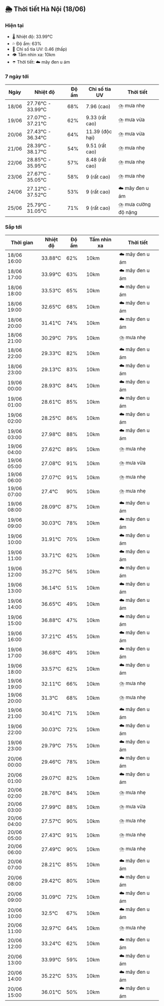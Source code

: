 ## 🌦️ Thời tiết Hà Nội (18/06)

### Hiện tại

- 🌡️ Nhiệt độ: 33.99℃
- 💦 Độ ẩm: 63%
- 🌟 Chỉ số tia UV: 0.46 (thấp)
- 👁️ Tầm nhìn xa: 10km
- ☂️ Thời tiết: ☁️ mây đen u ám

### 7 ngày tới

| Ngày | Nhiệt độ | Độ ẩm | Chỉ số tia UV | Thời tiết |
| --- | --- | --- | --- | --- |
| 18/06 | 27.76℃ - 33.99℃ | 68% | 7.96 (cao) | ⛈️ mưa nhẹ |
| 19/06 | 27.07℃ - 37.21℃ | 62% | 9.33 (rất cao) | ⛈️ mưa vừa |
| 20/06 | 27.43℃ - 36.34℃ | 64% | 11.39 (độc hại) | ⛈️ mưa vừa |
| 21/06 | 28.39℃ - 38.17℃ | 54% | 9.51 (rất cao) | ⛈️ mưa nhẹ |
| 22/06 | 28.85℃ - 35.95℃ | 57% | 8.48 (rất cao) | ⛈️ mưa nhẹ |
| 23/06 | 27.67℃ - 35.05℃ | 58% | 9 (rất cao) | ⛈️ mưa nhẹ |
| 24/06 | 27.12℃ - 37.52℃ | 53% | 9 (rất cao) | ☁️ mây đen u ám |
| 25/06 | 25.79℃ - 31.05℃ | 71% | 9 (rất cao) | ⛈️ mưa cường độ nặng |

### Sắp tới

| Thời gian | Nhiệt độ | Độ ẩm | Tầm nhìn xa | Thời tiết |
| --- | --- | --- | --- | --- |
| 18/06 16:00 | 33.88℃ | 62% | 10km | ☁️ mây đen u ám |
| 18/06 17:00 | 33.99℃ | 63% | 10km | ☁️ mây đen u ám |
| 18/06 18:00 | 33.53℃ | 65% | 10km | ☁️ mây đen u ám |
| 18/06 19:00 | 32.65℃ | 68% | 10km | ☁️ mây đen u ám |
| 18/06 20:00 | 31.41℃ | 74% | 10km | ☁️ mây đen u ám |
| 18/06 21:00 | 30.29℃ | 79% | 10km | ⛈️ mưa nhẹ |
| 18/06 22:00 | 29.33℃ | 82% | 10km | ☁️ mây đen u ám |
| 18/06 23:00 | 29.13℃ | 83% | 10km | ☁️ mây đen u ám |
| 19/06 00:00 | 28.93℃ | 84% | 10km | ☁️ mây đen u ám |
| 19/06 01:00 | 28.61℃ | 85% | 10km | ☁️ mây đen u ám |
| 19/06 02:00 | 28.25℃ | 86% | 10km | ☁️ mây đen u ám |
| 19/06 03:00 | 27.98℃ | 88% | 10km | ☁️ mây đen u ám |
| 19/06 04:00 | 27.62℃ | 89% | 10km | ⛈️ mưa nhẹ |
| 19/06 05:00 | 27.08℃ | 91% | 10km | ⛈️ mưa vừa |
| 19/06 06:00 | 27.07℃ | 91% | 10km | ⛈️ mưa nhẹ |
| 19/06 07:00 | 27.4℃ | 90% | 10km | ⛈️ mưa nhẹ |
| 19/06 08:00 | 28.09℃ | 87% | 10km | ☁️ mây đen u ám |
| 19/06 09:00 | 30.03℃ | 78% | 10km | ☁️ mây đen u ám |
| 19/06 10:00 | 31.91℃ | 70% | 10km | ☁️ mây đen u ám |
| 19/06 11:00 | 33.71℃ | 62% | 10km | ☁️ mây đen u ám |
| 19/06 12:00 | 35.27℃ | 56% | 10km | ☁️ mây đen u ám |
| 19/06 13:00 | 36.14℃ | 51% | 10km | ☁️ mây đen u ám |
| 19/06 14:00 | 36.65℃ | 49% | 10km | ☁️ mây đen u ám |
| 19/06 15:00 | 36.88℃ | 47% | 10km | ☁️ mây đen u ám |
| 19/06 16:00 | 37.21℃ | 45% | 10km | ☁️ mây đen u ám |
| 19/06 17:00 | 36.68℃ | 49% | 10km | ☁️ mây đen u ám |
| 19/06 18:00 | 33.57℃ | 62% | 10km | ☁️ mây đen u ám |
| 19/06 19:00 | 32.11℃ | 66% | 10km | ⛈️ mưa nhẹ |
| 19/06 20:00 | 31.3℃ | 68% | 10km | ⛈️ mưa nhẹ |
| 19/06 21:00 | 30.41℃ | 71% | 10km | ☁️ mây đen u ám |
| 19/06 22:00 | 30.03℃ | 72% | 10km | ☁️ mây đen u ám |
| 19/06 23:00 | 29.79℃ | 75% | 10km | ☁️ mây đen u ám |
| 20/06 00:00 | 29.46℃ | 78% | 10km | ☁️ mây đen u ám |
| 20/06 01:00 | 29.07℃ | 82% | 10km | ☁️ mây đen u ám |
| 20/06 02:00 | 28.76℃ | 84% | 10km | ⛈️ mưa nhẹ |
| 20/06 03:00 | 27.99℃ | 88% | 10km | ⛈️ mưa vừa |
| 20/06 04:00 | 27.57℃ | 90% | 10km | ⛈️ mưa nhẹ |
| 20/06 05:00 | 27.43℃ | 91% | 10km | ⛈️ mưa nhẹ |
| 20/06 06:00 | 27.49℃ | 90% | 10km | ⛈️ mưa nhẹ |
| 20/06 07:00 | 28.21℃ | 85% | 10km | ☁️ mây đen u ám |
| 20/06 08:00 | 29.42℃ | 80% | 10km | ☁️ mây đen u ám |
| 20/06 09:00 | 31.09℃ | 72% | 10km | ☁️ mây đen u ám |
| 20/06 10:00 | 32.5℃ | 67% | 10km | ☁️ mây đen u ám |
| 20/06 11:00 | 32.97℃ | 64% | 10km | ⛈️ mưa nhẹ |
| 20/06 12:00 | 33.24℃ | 62% | 10km | ☁️ mây đen u ám |
| 20/06 13:00 | 33.99℃ | 59% | 10km | ☁️ mây đen u ám |
| 20/06 14:00 | 35.22℃ | 53% | 10km | ☁️ mây đen u ám |
| 20/06 15:00 | 36.01℃ | 50% | 10km | ☁️ mây đen u ám |
